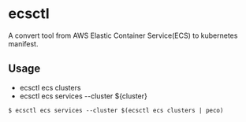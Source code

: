 # ecsctl

A convert tool from AWS Elastic Container Service(ECS) to kubernetes manifest.

## Usage

* ecsctl ecs clusters
* ecsctl ecs services --cluster ${cluster}

```console
$ ecsctl ecs services --cluster $(ecsctl ecs clusters | peco)
```
